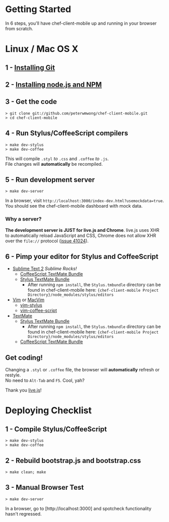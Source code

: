 Getting Started
===============

In 6 steps, you'll have chef-client-mobile up and running in your browser from scratch.

Linux / Mac OS X
================

## 1 - [Installing Git](http://book.git-scm.com/2_installing_git.html)

## 2 - [Installing node.js and NPM](https://github.com/joyent/node/wiki/Installation)

## 3 - Get the code

    > git clone git://github.com/peterwmwong/chef-client-mobile.git
    > cd chef-client-mobile

## 4 - Run Stylus/CoffeeScript compilers

    > make dev-stylus
    > make dev-coffee

This will compile `.styl` *to* `.css` and `.coffee` *to* `.js`.  
File changes will **automatically** be recompiled.

## 5 - Run development server

    > make dev-server

In a browser, visit `http://localhost:3000/index-dev.html?usemockdata=true`.  
You should see the chef-client-mobile dashboard with mock data.

### Why a server?

**The development server is JUST for live.js and Chrome**. live.js uses XHR to automatically reload JavaScript and CSS, Chrome does not allow XHR over the `file://` protocol ([issue 41024](http://code.google.com/p/chromium/issues/detail?id=41024)).


## 6 - Pimp your editor for Stylus and CoffeeScript

* [Sublime Text 2](http://www.sublimetext.com/2) *Sublime Rocks!*
  * [CoffeeScript TextMate Bundle](https://github.com/jashkenas/coffee-script-tmbundle)
  * [Stylus TextMate Bundle](https://github.com/LearnBoost/stylus/blob/master/docs/textmate.md)
    * After running `npm install`, the `Stylus.tmbundle` directory can be found in chef-client-mobile here: `{chef-client-mobile Project Directory}/node_modules/stylus/editors`
* [Vim](http://www.vim.org/) or [MacVim](http://code.google.com/p/macvim/)
  * [vim-stylus](https://github.com/wavded/vim-stylus)
  * [vim-coffee-script](https://github.com/kchmck/vim-coffee-script)
* [TextMate](http://macromates.com/)
  * [Stylus TextMate Bundle](https://github.com/LearnBoost/stylus/blob/master/docs/textmate.md)
    * After running `npm install`, the `Stylus.tmbundle` directory can be found in chef-client-mobile here: `{chef-client-mobile Project Directory}/node_modules/stylus/editors`
  * [CoffeeScript TextMate Bundle](https://github.com/jashkenas/coffee-script-tmbundle)

## Get coding!

Changing a `.styl` or `.coffee` file, the browser will **automatically** refresh or restyle.  
No need to `Alt-Tab` and `F5`. Cool, yah?

Thank you [live.js](http://livejs.com/)!


Deploying Checklist
===================

## 1 - Compile Stylus/CoffeeScript

    > make dev-stylus
    > make dev-coffee

## 2 - Rebuild bootstrap.js and bootstrap.css

    > make clean; make

## 3 - Manual Browser Test

    > make dev-server

In a browser, go to [http://localhost:3000] and spotcheck functionality hasn't regressed.

